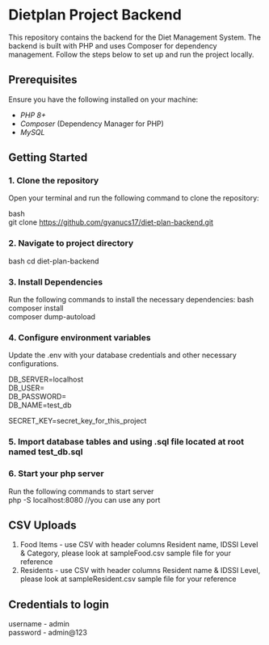 # Dietplan Project Backend

This repository contains the backend for the Diet Management System. The backend is built with PHP and uses Composer for dependency management. 
Follow the steps below to set up and run the project locally.

## Prerequisites

Ensure you have the following installed on your machine:

- *PHP 8+*
- *Composer* (Dependency Manager for PHP)
- *MySQL* 

## Getting Started

### 1. Clone the repository

Open your terminal and run the following command to clone the repository:

bash  
git clone https://github.com/gyanucs17/diet-plan-backend.git  


### 2. Navigate to project directory
bash
cd diet-plan-backend  


### 3. Install Dependencies
Run the following commands to install the necessary dependencies:
bash  
composer install  
composer dump-autoload  


### 4. Configure environment variables
Update the .env  with your database credentials and other necessary configurations.

DB_SERVER=localhost  
DB_USER=  
DB_PASSWORD=  
DB_NAME=test_db  

SECRET_KEY=secret_key_for_this_project  


### 5. Import database tables and using .sql file located at root named test_db.sql

### 6. Start your php server
Run the following commands to start server  
php -S localhost:8080 //you can use any port    

## CSV Uploads

1. Food Items - use CSV with header columns Resident name, IDSSI Level & Category, please look at sampleFood.csv sample file for your reference  
2. Residents - use CSV with header columns Resident name & IDSSI Level, please look at sampleResident.csv sample file for your reference  

## Credentials to login
username - admin  
password - admin@123  
  
